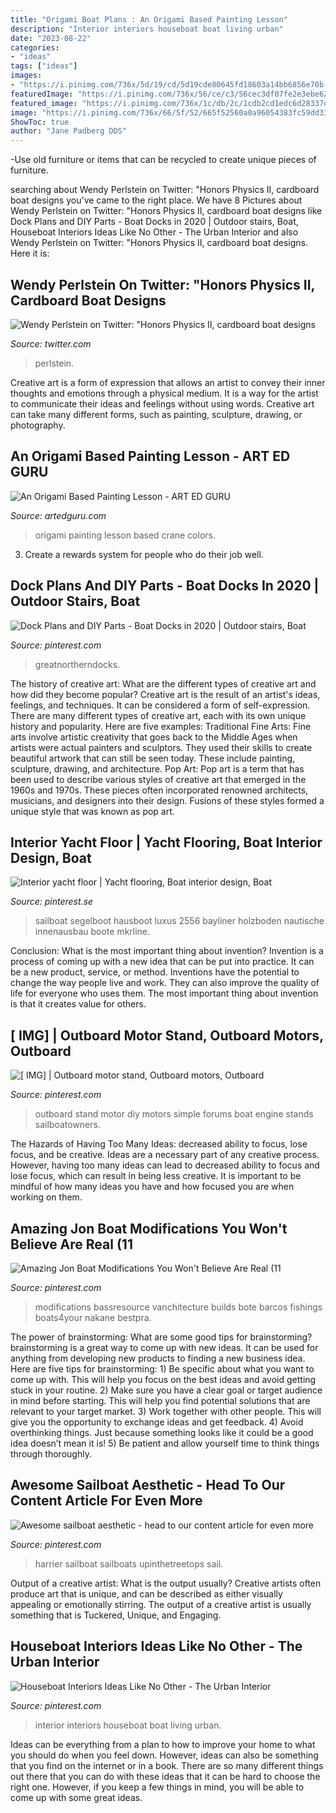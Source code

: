 ```yaml
---
title: "Origami Boat Plans : An Origami Based Painting Lesson"
description: "Interior interiors houseboat boat living urban"
date: "2023-08-22"
categories:
- "ideas"
tags: ["ideas"]
images:
- "https://i.pinimg.com/736x/5d/19/cd/5d19cde80645fd18603a14bb6856e70b--houseboats-interior-ideas.jpg"
featuredImage: "https://i.pinimg.com/736x/56/ce/c3/56cec3df07fe2e3ebe62af5ef23a495a.jpg"
featured_image: "https://i.pinimg.com/736x/1c/db/2c/1cdb2cd1edc6d28337d83d83ba213932.jpg"
image: "https://i.pinimg.com/736x/66/5f/52/665f52560a0a96054383fc59dd333b81.jpg"
ShowToc: true
author: "Jane Padberg DDS"
---
```



-Use old furniture or items that can be recycled to create unique pieces of furniture.

	

		
searching about Wendy Perlstein on Twitter: &quot;Honors Physics II, cardboard boat designs you've came to the right place. We have 8 Pictures about Wendy Perlstein on Twitter: &quot;Honors Physics II, cardboard boat designs like Dock Plans and DIY Parts - Boat Docks in 2020 | Outdoor stairs, Boat, Houseboat Interiors Ideas Like No Other - The Urban Interior and also Wendy Perlstein on Twitter: &quot;Honors Physics II, cardboard boat designs. Here it is:
		
    
## Wendy Perlstein On Twitter: &quot;Honors Physics II, Cardboard Boat Designs

<img loading=lazy src="https://pbs.twimg.com/media/CjeNwZKVAAA8_VF.jpg:large" onerror="this.onerror=null;this.src='https://tse1.mm.bing.net/th?id=OIP.5lyTgHnbRw9WkBcP-l6CoQHaJ4&amp;pid=15.1';" alt="Wendy Perlstein on Twitter: &quot;Honors Physics II, cardboard boat designs">

_Source: twitter.com_

>perlstein. 

	

Creative art is a form of expression that allows an artist to convey their inner thoughts and emotions through a physical medium. It is a way for the artist to communicate their ideas and feelings without using words. Creative art can take many different forms, such as painting, sculpture, drawing, or photography.

    
## An Origami Based Painting Lesson - ART ED GURU

<img loading=lazy src="http://www.artedguru.com/uploads/3/0/6/1/30613521/origami-15_1_orig.jpg" onerror="this.onerror=null;this.src='https://tse1.mm.bing.net/th?id=OIP.tYdiBjKT67E27WB8iSVUTQHaHa&amp;pid=15.1';" alt="An Origami Based Painting Lesson - ART ED GURU">

_Source: artedguru.com_

>origami painting lesson based crane colors. 

	

3. Create a rewards system for people who do their job well.

    
## Dock Plans And DIY Parts - Boat Docks In 2020 | Outdoor Stairs, Boat

<img loading=lazy src="https://i.pinimg.com/736x/1c/db/2c/1cdb2cd1edc6d28337d83d83ba213932.jpg" onerror="this.onerror=null;this.src='https://tse1.mm.bing.net/th?id=OIP.SdHal0MxYg9qc2GjGX3jVwHaEp&amp;pid=15.1';" alt="Dock Plans and DIY Parts - Boat Docks in 2020 | Outdoor stairs, Boat">

_Source: pinterest.com_

>greatnortherndocks. 

	

The history of creative art: What are the different types of creative art and how did they become popular?
Creative art is the result of an artist's ideas, feelings, and techniques. It can be considered a form of self-expression. There are many different types of creative art, each with its own unique history and popularity. Here are five examples:
Traditional Fine Arts: Fine arts involve artistic creativity that goes back to the Middle Ages when artists were actual painters and sculptors. They used their skills to create beautiful artwork that can still be seen today. These include painting, sculpture, drawing, and architecture. Pop Art: Pop art is a term that has been used to describe various styles of creative art that emerged in the 1960s and 1970s. These pieces often incorporated renowned architects, musicians, and designers into their design. Fusions of these styles formed a unique style that was known as pop art.

    
## Interior Yacht Floor | Yacht Flooring, Boat Interior Design, Boat

<img loading=lazy src="https://i.pinimg.com/736x/56/ce/c3/56cec3df07fe2e3ebe62af5ef23a495a.jpg" onerror="this.onerror=null;this.src='https://tse2.mm.bing.net/th?id=OIP.LVrtSsE-YF7erNpAEWChEAHaJ3&amp;pid=15.1';" alt="Interior yacht floor | Yacht flooring, Boat interior design, Boat">

_Source: pinterest.se_

>sailboat segelboot hausboot luxus 2556 bayliner holzboden nautische innenausbau boote mkrline. 

	

Conclusion: What is the most important thing about invention?
Invention is a process of coming up with a new idea that can be put into practice. It can be a new product, service, or method. Inventions have the potential to change the way people live and work. They can also improve the quality of life for everyone who uses them. The most important thing about invention is that it creates value for others.

    
## [ IMG] | Outboard Motor Stand, Outboard Motors, Outboard

<img loading=lazy src="https://i.pinimg.com/736x/c8/5f/5a/c85f5a5759f9a7b20aeac3b23a1c9601.jpg" onerror="this.onerror=null;this.src='https://tse4.mm.bing.net/th?id=OIP.HWfSaBp4vTgv0Ybl7BTNogHaJ4&amp;pid=15.1';" alt="[ IMG] | Outboard motor stand, Outboard motors, Outboard">

_Source: pinterest.com_

>outboard stand motor diy motors simple forums boat engine stands sailboatowners. 

	

The Hazards of Having Too Many Ideas: decreased ability to focus, lose focus, and be creative.
Ideas are a necessary part of any creative process. However, having too many ideas can lead to decreased ability to focus and lose focus, which can result in being less creative. It is important to be mindful of how many ideas you have and how focused you are when working on them.

    
## Amazing Jon Boat Modifications You Won&#039;t Believe Are Real (11

<img loading=lazy src="https://i.pinimg.com/736x/66/5f/52/665f52560a0a96054383fc59dd333b81.jpg" onerror="this.onerror=null;this.src='https://tse4.mm.bing.net/th?id=OIP.LBwg5SKapsu11G2pu5PWCQHaFO&amp;pid=15.1';" alt="Amazing Jon Boat Modifications You Won&#039;t Believe Are Real (11">

_Source: pinterest.com_

>modifications bassresource vanchitecture builds bote barcos fishings boats4your nakane bestpra. 

	

The power of brainstorming: What are some good tips for brainstorming?
brainstorming is a great way to come up with new ideas. It can be used for anything from developing new products to finding a new business idea. Here are five tips for brainstorming: 1) Be specific about what you want to come up with. This will help you focus on the best ideas and avoid getting stuck in your routine. 2) Make sure you have a clear goal or target audience in mind before starting. This will help you find potential solutions that are relevant to your target market. 3) Work together with other people. This will give you the opportunity to exchange ideas and get feedback. 4) Avoid overthinking things. Just because something looks like it could be a good idea doesn’t mean it is! 5) Be patient and allow yourself time to think things through thoroughly.

    
## Awesome Sailboat Aesthetic - Head To Our Content Article For Even More

<img loading=lazy src="https://i.pinimg.com/736x/f0/db/e3/f0dbe32de823487aacd818e0c06881ec.jpg" onerror="this.onerror=null;this.src='https://tse3.mm.bing.net/th?id=OIP.hzzaiR-0h0rmG1x4SdLBWgHaJ3&amp;pid=15.1';" alt="Awesome sailboat aesthetic - head to our content article for even more">

_Source: pinterest.com_

>harrier sailboat sailboats upinthetreetops sail. 

	

Output of a creative artist: What is the output usually?
Creative artists often produce art that is unique, and can be described as either visually appealing or emotionally stirring. The output of a creative artist is usually something that is Tuckered, Unique, and Engaging.

    
## Houseboat Interiors Ideas Like No Other - The Urban Interior

<img loading=lazy src="https://i.pinimg.com/736x/5d/19/cd/5d19cde80645fd18603a14bb6856e70b--houseboats-interior-ideas.jpg" onerror="this.onerror=null;this.src='https://tse3.mm.bing.net/th?id=OIP.vP4AhWf3zRmya8NqCnjrAwHaNA&amp;pid=15.1';" alt="Houseboat Interiors Ideas Like No Other - The Urban Interior">

_Source: pinterest.com_

>interior interiors houseboat boat living urban. 

	

Ideas can be everything from a plan to how to improve your home to what you should do when you feel down. However, ideas can also be something that you find on the internet or in a book. There are so many different things out there that you can do with these ideas that it can be hard to choose the right one. However, if you keep a few things in mind, you will be able to come up with some great ideas.

